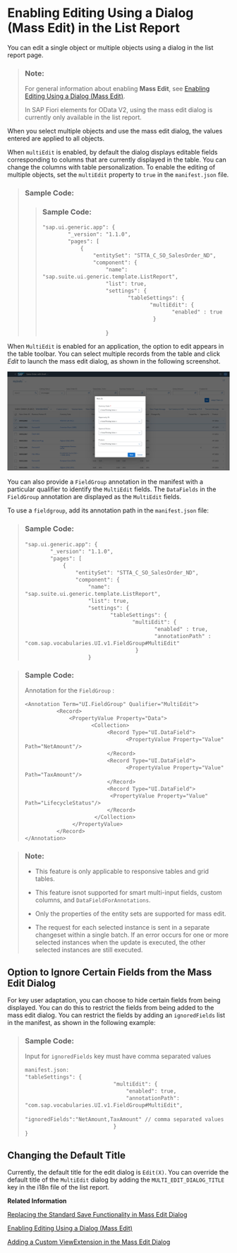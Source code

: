 <!-- loio7cc4f04364c540c397130ff92f84c3ca -->

# Enabling Editing Using a Dialog \(Mass Edit\) in the List Report

You can edit a single object or multiple objects using a dialog in the list report page.

> ### Note:  
> For general information about enabling **Mass Edit**, see [Enabling Editing Using a Dialog \(Mass Edit\)](enabling-editing-using-a-dialog-mass-edit-965ef5b.md).
> 
> In SAP Fiori elements for OData V2, using the mass edit dialog is currently only available in the list report.

When you select multiple objects and use the mass edit dialog, the values entered are applied to all objects.

When `multiEdit` is enabled, by default the dialog displays editable fields corresponding to columns that are currently displayed in the table. You can change the columns with table personalization. To enable the editing of multiple objects, set the `multiEdit` property to `true` in the `manifest.json` file.

> ### Sample Code:  
> > ### Sample Code:  
> > ```
> > "sap.ui.generic.app": {
> >         "_version": "1.1.0",
> >         "pages": [
> >             {
> >                 "entitySet": "STTA_C_SO_SalesOrder_ND",
> >                 "component": {
> >                     "name": "sap.suite.ui.generic.template.ListReport",
> >                     "list": true,
> >                     "settings": {
> >                            "tableSettings": {
> >                                   "multiEdit": {
> >                                          "enabled" : true
> >                                    }
> > 
> >                     }
> > ```

When `MultiEdit` is enabled for an application, the option to edit appears in the table toolbar. You can select multiple records from the table and click *Edit* to launch the mass edit dialog, as shown in the following screenshot.

![](images/Enabling_Mass_Editing_Through_Dialog_LR_914eba7.png)

You can also provide a `FieldGroup` annotation in the manifest with a particular qualifier to identify the `MultiEdit` fields. The `DataFields` in the `FieldGroup` annotation are displayed as the `MultiEdit` fields.

To use a `fieldgroup`, add its annotation path in the `manifest.json` file:

> ### Sample Code:  
> ```
> "sap.ui.generic.app": {
>         "_version": "1.1.0",
>         "pages": [
>             {
>                 "entitySet": "STTA_C_SO_SalesOrder_ND",
>                 "component": {
>                     "name": "sap.suite.ui.generic.template.ListReport",
>                     "list": true,
>                     "settings": {
>                            "tableSettings": {
>                                   "multiEdit": {
>                                          "enabled" : true,
>                                          "annotationPath" : "com.sap.vocabularies.UI.v1.FieldGroup#MultiEdit"
>                                    }
>                     }
> ```

> ### Sample Code:  
> Annotation for the `FieldGroup` :
> 
> ```
> <Annotation Term="UI.FieldGroup" Qualifier="MultiEdit">
>           <Record>
>               <PropertyValue Property="Data">
>                      <Collection>
>                           <Record Type="UI.DataField">
>                                 <PropertyValue Property="Value" Path="NetAmount"/>
>                           </Record>
>                           <Record Type="UI.DataField">
>                                 <PropertyValue Property="Value" Path="TaxAmount"/>
>                           </Record>
>                           <Record Type="UI.DataField">
>                            <PropertyValue Property="Value" Path="LifecycleStatus"/>
>                           </Record>
>                       </Collection>
>             	 </PropertyValue>
>           </Record>
> </Annotation>
> ```

> ### Note:  
> -   This feature is only applicable to responsive tables and grid tables.
> 
> -   This feature isnot supported for smart multi-input fields, custom columns, and `DataFieldForAnnotations`.
> 
> -   Only the properties of the entity sets are supported for mass edit.
> 
> -   The request for each selected instance is sent in a separate changeset within a single batch. If an error occurs for one or more selected instances when the update is executed, the other selected instances are still executed.



<a name="loio7cc4f04364c540c397130ff92f84c3ca__section_avc_gtw_nsb"/>

## Option to Ignore Certain Fields from the Mass Edit Dialog

For key user adaptation, you can choose to hide certain fields from being displayed. You can do this to restrict the fields from being added to the mass edit dialog. You can restrict the fields by adding an `ignoredFields` list in the manifest, as shown in the following example:

> ### Sample Code:  
> Input for `ignoredFields` key must have comma separated values
> 
> ```
> manifest.json:
> "tableSettings": {
>                             "multiEdit": {
>                                 "enabled": true,
>                                 "annotationPath": "com.sap.vocabularies.UI.v1.FieldGroup#MultiEdit",
>                                 "ignoredFields":"NetAmount,TaxAmount" // comma separated values
>                             }
> }
> 
> ```



<a name="loio7cc4f04364c540c397130ff92f84c3ca__section_bfv_hkg_wsb"/>

## Changing the Default Title

Currently, the default title for the edit dialog is `Edit(X)`. You can override the default title of the `MultiEdit` dialog by adding the `MULTI_EDIT_DIALOG_TITLE` key in the i18n file of the list report.

**Related Information**  


[Replacing the Standard Save Functionality in Mass Edit Dialog](replacing-the-standard-save-functionality-in-the-mass-edit-dialog-492d8a9.md "You can enable custom save functionality for the mass edit dialog.")

[Enabling Editing Using a Dialog \(Mass Edit\)](enabling-editing-using-a-dialog-mass-edit-965ef5b.md "Mass editing allows users to simultaneously change multiple objects that share the same editable properties.")

[Adding a Custom ViewExtension in the Mass Edit Dialog](adding-a-custom-viewextension-in-the-mass-edit-dialog-fd26fee.md "You can add a custom ViewExtension to the mass edit dialog by defining it in the manifest.")

